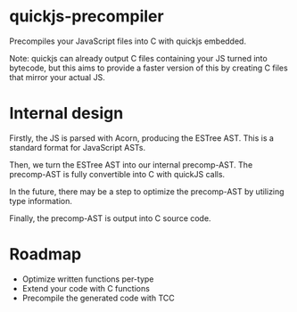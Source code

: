 # quickjs-precompiler

Precompiles your JavaScript files into C with quickjs embedded.

Note: quickjs can already output C files containing your JS turned into bytecode, but this aims to provide a faster version of this by creating C files that mirror your actual JS.

# Internal design

Firstly, the JS is parsed with Acorn, producing the ESTree AST. This is a standard format for JavaScript ASTs.

Then, we turn the ESTree AST into our internal precomp-AST. The precomp-AST is fully convertible into C with quickJS calls.

In the future, there may be a step to optimize the precomp-AST by utilizing type information.

Finally, the precomp-AST is output into C source code.

# Roadmap

 - Optimize written functions per-type
 - Extend your code with C functions
 - Precompile the generated code with TCC

